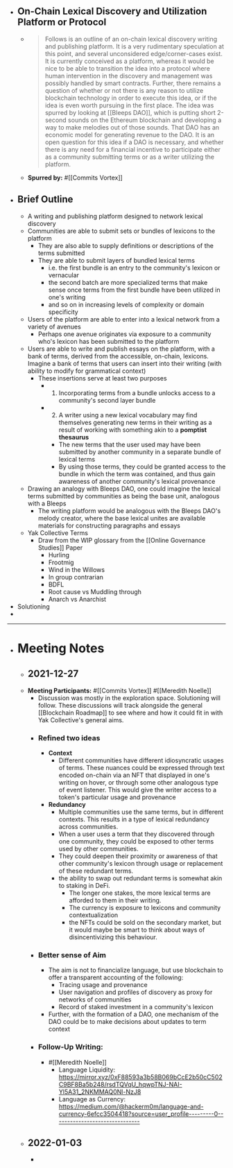 - ## **On-Chain Lexical Discovery and Utilization Platform or Protocol**
    - > Follows is an outline of an on-chain lexical discovery writing and publishing platform. It is a very rudimentary speculation at this point, and several unconsidered edge/corner-cases exist. It is currently conceived as a platform, whereas it would be nice to be able to transition the idea into a protocol where human intervention in the discovery and management was possibly handled by smart contracts. Further, there remains a question of whether or not there is any reason to utilize blockchain technology in order to execute this idea, or if the idea is even worth pursuing in the first place. The idea was spurred by looking at [[Bleeps DAO]], which is putting short 2-second sounds on the Ethereum blockchain and developing a way to make melodies out of those sounds. That DAO has an economic model for generating revenue to the DAO. It is an open question for this idea if a DAO is necessary, and whether there is any need for a financial incentive to participate either as a community submitting terms or as a writer utilizing the platform.
    - **Spurred by:** #[[Commits Vortex]]
- ## **Brief Outline**
    - A writing and publishing platform designed to network lexical discovery 
    - Communities are able to submit sets or bundles of lexicons to the platform
        - They are also able to supply definitions or descriptions of the terms submitted
        - They are able to submit layers of bundled lexical terms
            - i.e. the first bundle is an entry to the community's lexicon or vernacular
            - the second batch are more specialized terms that make sense once terms from the first bundle have been utilized in one's writing
            - and so on in increasing levels of complexity or domain specificity
    - Users of the platform are able to enter into a lexical network from a variety of avenues
        - Perhaps one avenue originates via exposure to a community who's lexicon has been submitted to the platform
    - Users are able to write and publish essays on the platform, with a bank of terms, derived from the accessible, on-chain, lexicons. Imagine a bank of terms that users can insert into their writing (with ability to modify for grammatical context)
        - These insertions serve at least two purposes
            - 1) Incorporating terms from a bundle unlocks access to a community's second layer bundle
            - 2) A writer using a new lexical vocabulary may find themselves generating new terms in their writing as a result of working with something akin to a __pomptist thesaurus__
                - The new terms that the user used may have been submitted by another community in a separate bundle of lexical terms
                - By using those terms, they could be granted access to the bundle in which the term was contained, and thus gain awareness of another community's lexical provenance
    - Drawing an analogy with Bleeps DAO, one could imagine the lexical terms submitted by communities as being the base unit, analogous with a Bleeps
        - The writing platform would be analogous with the Bleeps DAO's melody creator, where the base lexical unites are available materials for constructing  paragraphs and essays
    - Yak Collective Terms
        - Draw from the WIP glossary from the [[Online Governance Studies]] Paper
            - Hurling 
            - Frootmig 
            - Wind in the Willows 
            - In group contrarian 
            - BDFL 
            - Root cause vs Muddling through 
            - Anarch vs Anarchist
- Solutioning
- 
- ---
- # Meeting Notes
    - ## 2021-12-27
    - **Meeting Participants:** #[[Commits Vortex]] #[[Meredith Noelle]]
        - Discussion was mostly in the exploration space. Solutioning will follow. These discussions will track alongside the general [[Blockchain Roadmap]] to see where and how it could fit in with Yak Collective's general aims.
        - ### Refined two ideas
            - **Context**
                - Different communities have different idiosyncratic usages of terms. These nuances could be expressed through text encoded on-chain via an NFT that displayed in one's writing on hover, or through some other analogous type of event listener. This would give the writer access to a token's particular usage and provenance
            - **Redundancy**
                - Multiple communities use the same terms, but in different contexts. This results in a type of lexical redundancy across communities. 
                - When a user uses a term that they discovered through one community, they could be exposed to other terms used by other communities. 
                - They could deepen their proximity or awareness of that other community's lexicon through usage or replacement of these redundant terms. 
                - the ability to swap out redundant terms is somewhat akin to staking in DeFi. 
                    - The longer one stakes, the more lexical terms are afforded to them in their writing.
                    - The currency is exposure to lexicons and community contextualization
                    - the NFTs could be sold on the secondary market, but it would maybe be smart to think about ways of disincentivizing this behaviour. 
        - ### Better sense of Aim
            - The aim is not to financialize language, but use blockchain to offer a transparent accounting of the following: 
                - Tracing usage and provenance
                - User navigation and profiles of discovery as proxy for networks of communities
                - Record of staked investment in a community's lexicon
            - Further, with the formation of a DAO, one mechanism of the DAO could be to make decisions about updates to term context
        - ### Follow-Up Writing: 
            - #[[Meredith Noelle]]
                - Language Liquidity: https://mirror.xyz/0xF88593a3b58B069bCcE2b50cC502C9BF8Ba5b248/rsdTQVqU_hqwpTNJ-NAI-Yl5A31_2NKMMAQ0Nl-NzJ8
                - Language as Currency: https://medium.com/@hackerm0m/language-and-currency-6efcc3504418?source=user_profile---------0-------------------------------
    - ## 2022-01-03
        - 
